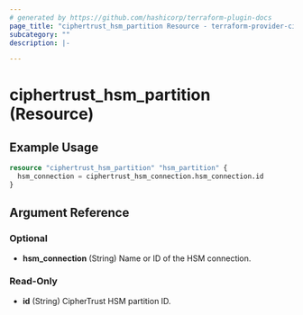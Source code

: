 ```yaml
---
# generated by https://github.com/hashicorp/terraform-plugin-docs
page_title: "ciphertrust_hsm_partition Resource - terraform-provider-ciphertrust"
subcategory: ""
description: |-

---
```


# ciphertrust_hsm_partition (Resource)



## Example Usage

```terraform
resource "ciphertrust_hsm_partition" "hsm_partition" {
  hsm_connection = ciphertrust_hsm_connection.hsm_connection.id
}
```

<!-- schema generated by tfplugindocs -->
## Argument Reference

### Optional

- **hsm_connection** (String) Name or ID of the HSM connection.

### Read-Only

- **id** (String) CipherTrust HSM partition ID.


